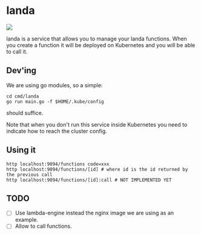 landa
=====

![](https://estaticos3.larazon.es/documents/10165/0/image_content_low_548139_20130510133304.jpg)

landa is a service that allows you to manage your landa functions. When you create a function it will be deployed on
Kubernetes and you will be able to call it.

Dev'ing
-------

We are using go modules, so a simple:

    cd cmd/landa
    go run main.go -f $HOME/.kube/config

should suffice.

Note that when you don't run this service inside Kubernetes you need to indicate how to reach the cluster config.

Using it
--------

    http localhost:9094/functions code=xxx
    http localhost:9094/functions/[id] # where id is the id returned by the previous call
    http localhost:9094/functions/[id]:call # NOT IMPLEMENTED YET

TODO
----

- [ ] Use lambda-engine instead the nginx image we are using as an example.
- [ ] Allow to call functions.